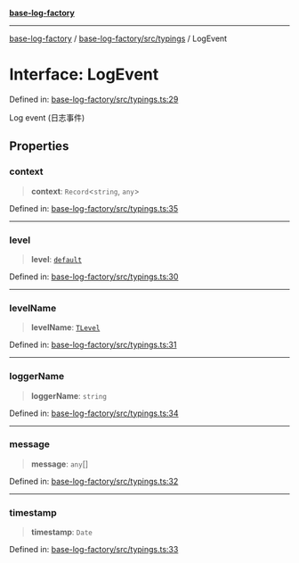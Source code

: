 [**base-log-factory**](../../../../index.md)

***

[base-log-factory](../../../../index.md) / [base-log-factory/src/typings](../index.md) / LogEvent

# Interface: LogEvent

Defined in: [base-log-factory/src/typings.ts:29](https://github.com/fengxinming/log-base/blob/f6c9069a5cd1f743106018a69d7fd4022e94fab6/packages/base-log-factory/src/typings.ts#L29)

Log event (日志事件)

## Properties

### context

> **context**: `Record`\<`string`, `any`\>

Defined in: [base-log-factory/src/typings.ts:35](https://github.com/fengxinming/log-base/blob/f6c9069a5cd1f743106018a69d7fd4022e94fab6/packages/base-log-factory/src/typings.ts#L35)

***

### level

> **level**: [`default`](../../LogLevel/enumerations/default.md)

Defined in: [base-log-factory/src/typings.ts:30](https://github.com/fengxinming/log-base/blob/f6c9069a5cd1f743106018a69d7fd4022e94fab6/packages/base-log-factory/src/typings.ts#L30)

***

### levelName

> **levelName**: [`TLevel`](../type-aliases/TLevel.md)

Defined in: [base-log-factory/src/typings.ts:31](https://github.com/fengxinming/log-base/blob/f6c9069a5cd1f743106018a69d7fd4022e94fab6/packages/base-log-factory/src/typings.ts#L31)

***

### loggerName

> **loggerName**: `string`

Defined in: [base-log-factory/src/typings.ts:34](https://github.com/fengxinming/log-base/blob/f6c9069a5cd1f743106018a69d7fd4022e94fab6/packages/base-log-factory/src/typings.ts#L34)

***

### message

> **message**: `any`[]

Defined in: [base-log-factory/src/typings.ts:32](https://github.com/fengxinming/log-base/blob/f6c9069a5cd1f743106018a69d7fd4022e94fab6/packages/base-log-factory/src/typings.ts#L32)

***

### timestamp

> **timestamp**: `Date`

Defined in: [base-log-factory/src/typings.ts:33](https://github.com/fengxinming/log-base/blob/f6c9069a5cd1f743106018a69d7fd4022e94fab6/packages/base-log-factory/src/typings.ts#L33)
